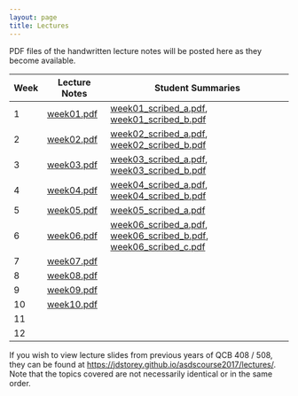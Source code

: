 ```yaml
---
layout: page
title: Lectures
---
```


PDF files of the handwritten lecture notes will be posted here as they become available.

| Week  | Lecture Notes | Student Summaries |  
|-------|---------------|-------------------|  
|  1 | [week01.pdf](./lecture_notes/week01.pdf) | [week01_scribed_a.pdf](./scribed_notes/week01/week01_scribed_a.pdf), [week01_scribed_b.pdf](./scribed_notes/week01/week01_scribed_b.pdf)  |  
|  2 | [week02.pdf](./lecture_notes/week02.pdf) | [week02_scribed_a.pdf](./scribed_notes/week02/week02_scribed_a.pdf), [week02_scribed_b.pdf](./scribed_notes/week02/week02_scribed_b.pdf)  |  
|  3 | [week03.pdf](./lecture_notes/week03.pdf) | [week03_scribed_a.pdf](./scribed_notes/week03/week03_scribed_a.pdf), [week03_scribed_b.pdf](./scribed_notes/week03/week03_scribed_b.pdf)  |    
|  4 | [week04.pdf](./lecture_notes/week04.pdf) | [week04_scribed_a.pdf](./scribed_notes/week04/week04_scribed_a.pdf), [week04_scribed_b.pdf](./scribed_notes/week04/week04_scribed_b.pdf)  |  
|  5 | [week05.pdf](./lecture_notes/week05.pdf) | [week05_scribed_a.pdf](./scribed_notes/week05/week05_scribed_a.pdf)  |  
|  6 | [week06.pdf](./lecture_notes/week06.pdf) | [week06_scribed_a.pdf](./scribed_notes/week06/week06_scribed_a.pdf), [week06_scribed_b.pdf](./scribed_notes/week06/week06_scribed_b.pdf), [week06_scribed_c.pdf](./scribed_notes/week06/week06_scribed_c.pdf)  |  
|  7 | [week07.pdf](./lecture_notes/week07.pdf) |  |  
|  8 | [week08.pdf](./lecture_notes/week08.pdf) |  |  
|  9 | [week09.pdf](./lecture_notes/week09.pdf) |  |  
| 10 | [week10.pdf](./lecture_notes/week10.pdf) |  |  
| 11 |  |  |  
| 12 |  |  |  


If you wish to view lecture slides from previous years of QCB 408 / 508, they can be found at <a href='https://jdstorey.github.io/asdscourse2017/lectures/' target='_blank'>https://jdstorey.github.io/asdscourse2017/lectures/</a>. Note that the topics covered are not necessarily identical or in the same order.

